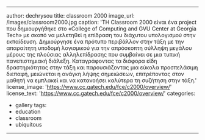---
author: dechrysou
title: classroom 2000
image_url: /images/classroom2000.jpg
caption: 'ΤΗ Classroom 2000 είναι ένα project που δημιουργήθηκε στο «College of Computing and GVU Center at Georgia Tech»
με σκοπό  να μελετηθεί η επίδραση του διάχυτου υπολογισμού στην εκπαίδευση. Δημιούργησε ένα πρότυπο περιβάλλον στην τάξη
με την απαραίτητη υποδομή λογισμικού για την απρόσκοπτη σύλληψη μεγάλου μέρους της πλούσιας αλληλεπίδρασης που συμβαίνει
σε μια τυπική πανεπιστημιακή διάλεξη. Καταγράφοντας τα διάφορα είδη δραστηριότητας στην τάξη και παρουσιάζοντας μια εύκολα
προσπελάσιμη διεπαφή, μειώνεται η ανάγκη λήψης σημειώσεων, επιτρέποντας στον μαθητή να εμπλακεί και να κατανοήσει καλύτερα
τη συζήτηση στην τάξη.'
license_image: 'https://www.cc.gatech.edu/fce/c2000/overview/'
license_text: 'https://www.cc.gatech.edu/fce/c2000/overview/'
categories:
  - gallery
tags:
  - education
  - classroom
  - ubiquitous
 ---
